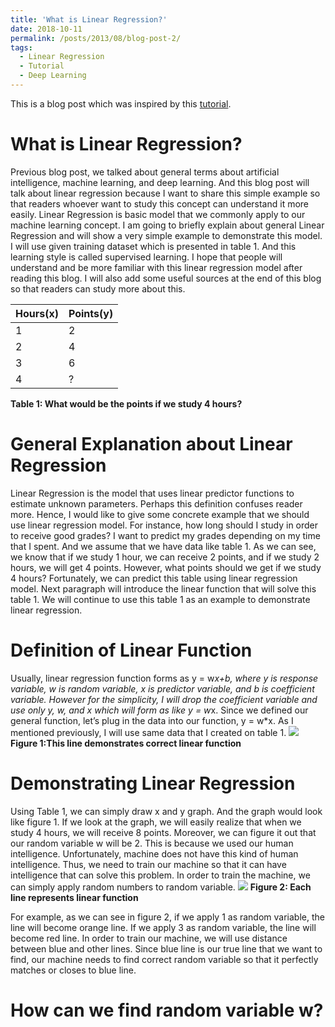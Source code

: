 ```yaml
---
title: 'What is Linear Regression?'
date: 2018-10-11
permalink: /posts/2013/08/blog-post-2/
tags:
  - Linear Regression
  - Tutorial
  - Deep Learning
---
```


This is a blog post which was inspired by this [tutorial](https://www.youtube.com/watch?v=l-Fe9Ekxxj).

What is Linear Regression?
======
Previous blog post, we talked about general terms about artificial intelligence, machine learning, and deep learning. And this blog post will talk about linear regression because I want to share this simple example so that readers whoever want to study this concept can understand it more easily. Linear Regression is basic model that we commonly apply to our machine learning concept. I am going to briefly explain about general Linear Regression and will show a very simple example to demonstrate this model. I will use given training dataset which is presented in table 1. And this learning style is called supervised learning. I hope that people will understand and be more familiar with this linear regression model after reading this blog. I will also add some useful sources at the end of this blog so that readers can study more about this.

| Hours(x)  | Points(y)  |
| --------- | ---------- |
|    1      |     2      |
|    2      |     4      |
|    3      |     6      |
|    4      |     ?      |

**Table 1: What would be the points if we study 4 hours?**

General Explanation about Linear Regression
======
Linear Regression is the model that uses linear predictor functions to estimate unknown parameters. Perhaps this definition confuses reader more. Hence, I would like to give some concrete example that we should use linear regression model. For instance, how long should I study in order to receive good grades? I want to predict my grades depending on my time that I spent. And we assume that we have data like table 1. As we can see, we know that if we study 1 hour, we can receive 2 points, and if we study 2 hours, we will get 4 points. However, what points should we get if we study 4 hours? Fortunately, we can predict this table using linear regression model. Next paragraph will introduce the linear function that will solve this table 1. We will continue to use this table 1 as an example to demonstrate linear regression.

Definition of Linear Function
======
Usually, linear regression function forms as y = w*x+b, where y is response variable, w is random variable, x is predictor variable, and b is coefficient variable. However for the simplicity, I will drop the coefficient variable and use only y, w, and x which will form as like y = w*x. Since we defined our general function, let’s plug in the data into our function, y = w*x. As I mentioned previously, I will use same data that I created on table 1.
![](https://yunwontae.github.io/files/graph1.png)
**Figure 1:This line demonstrates correct linear function**

Demonstrating Linear Regression
======
Using Table 1, we can simply draw x and y graph. And the graph would look like figure 1. If we look at the graph, we will easily realize that when we study 4 hours, we will receive 8 points. Moreover, we can figure it out that our random variable w will be 2. This is because we used our human intelligence. Unfortunately, machine does not have this kind of human intelligence. Thus, we need to train our machine so that it can have intelligence that can solve this problem. In order to train the machine, we can simply apply random numbers to random variable.
![](https://yunwontae.github.io/files/graph2.png)
**Figure 2: Each line represents linear function**

For example, as we can see in figure 2, if we apply 1 as random variable, the line will become orange line. If we apply 3 as random variable, the line will become red line. In order to train our machine, we will use distance between blue and other lines. Since blue line is our true line that we want to find, our machine needs to find correct random variable so that it perfectly matches or closes to blue line.

How can we find random variable w?
======

